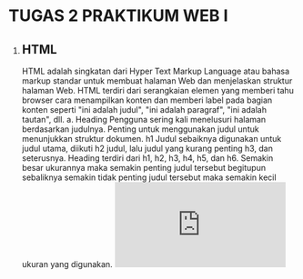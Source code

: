 # TUGAS 2 PRAKTIKUM WEB I
1. ## HTML
   HTML adalah singkatan dari Hyper Text Markup Language atau bahasa markup standar untuk membuat halaman Web dan menjelaskan struktur halaman Web.
   HTML terdiri dari serangkaian elemen yang memberi tahu browser cara menampilkan konten dan memberi label pada bagian konten seperti "ini adalah judul", "ini adalah paragraf", "ini adalah    tautan", dll.
   a. Heading
      Pengguna sering kali menelusuri halaman berdasarkan judulnya. Penting untuk menggunakan judul untuk menunjukkan struktur dokumen. h1 Judul sebaiknya digunakan untuk judul utama,             diikuti h2 judul, lalu judul yang kurang penting h3, dan seterusnya. Heading terdiri dari h1, h2, h3, h4, h5, dan h6. Semakin besar ukurannya maka semakin penting judul tersebut             begitupun sebaliknya semakin tidak penting judul tersebut maka semakin kecil ukuran yang digunakan.
      ![alt text](http://127.0.0.1:5500/html/heading.html?rawtrue)
